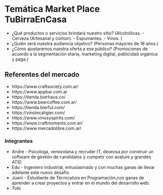 
     
<h1>Temática Market Place TuBirraEnCasa</h1>

<ul>
<li>¿Qué productos o servicios brindará nuestro sitio? (Alcohólicas. 
- Cerveza (Artesanal y común). 
- Espumantes.
- Vinos.
)
</li>
<li>¿Quién será nuestra audiencia objetivo? (Personas mayores de 18 años.)</li>
<li>¿Cómo ajustaremos nuestra oferta a ese público? (Promociones de acuerdo a la segmentación etaria, marketing digital, publicidad orgánica y paga.)</li>
</ul>

 
 <h2>Referentes del mercado</h2>
 
<ul>
  <li>https://www.craftsociety.com.ar/</li>
  <li>https://www.appbar.com.ar</li>
  <li>https://tienda.bierhaus.co/</li>
  <li>https://www.beercoffee.com.ar/</li>
  <li>https://tienda.bierful.com/</li>
  <li>https://vinotecaligier.com/</li>
  <li>https://www.vinosyspirits.com/</li>
  <li>https://www.craftmoments.com.ar/</li>
  <li>https://www.mercadolibre.com.ar/</li>
</ul>

  <h3>Integrantes</h3>

  <ul>
<li>Andre - Psicologa, venezolana y recruiter IT, deseosa por construir un software de gestión de candidatos y competir con avature y grandes ATS)</li>
<li>Edu - Ingeniero industrial, entusiasmado y con muchas ganas de llevar adelante este nuevo desafío.</li>
<li>Juani - Estudiante de Técnicatura en Programación,con ganas de aprender a crear proyectos y entrar en el mundo del desarrollo web.</li>
<li>Tobi</li>
</ul>